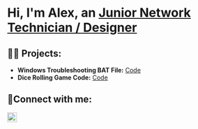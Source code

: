 <h1>Hi, I'm Alex, an <a href="https://www.linkedin.com/in/alexander-kuoma-little/">Junior Network Technician / Designer</a></h1>

<h2>👨‍💻 Projects:</h2>

- <b>Windows Troubleshooting BAT File:</b> [Code](https://github.com/Little-Alexander-CS/WindowsTroubleshootBATCH/)
- <b>Dice Rolling Game Code:</b> [Code](https://github.com/Little-Alexander-CS/Dice-Roll-Game/)
<!-- - <b>Arduino Jukebox:</b> [Videos](https://www.youtube.com/playlist?list=PLl-VaV4GTQssAdOybPnj1R9a8dx124vkB) -->

<h2>🤳Connect with me:</h2>

[<img align="left" alt="Alex's | LinkedIn" width="22px" src="https://cdn.jsdelivr.net/npm/simple-icons@v3/icons/linkedin.svg" />][linkedin]

[linkedin]: https://www.linkedin.com/in/alexander-kuoma-little/
